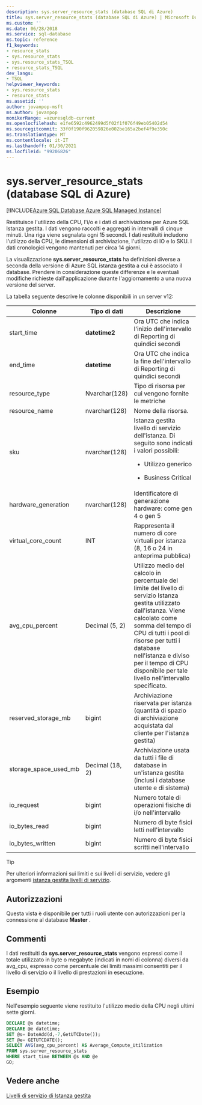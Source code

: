 ```yaml
---
description: sys.server_resource_stats (database SQL di Azure)
title: sys.server_resource_stats (database SQL di Azure) | Microsoft Docs
ms.custom: ''
ms.date: 06/28/2018
ms.service: sql-database
ms.topic: reference
f1_keywords:
- resource_stats
- sys.resource_stats
- sys.resource_stats_TSQL
- resource_stats_TSQL
dev_langs:
- TSQL
helpviewer_keywords:
- sys.resource_stats
- resource_stats
ms.assetid: ''
author: jovanpop-msft
ms.author: jovanpop
monikerRange: =azuresqldb-current
ms.openlocfilehash: e1fe6592c4962499d5f02f1f076f49eb05402d54
ms.sourcegitcommit: 33f0f190f962059826e002be165a2bef4f9e350c
ms.translationtype: MT
ms.contentlocale: it-IT
ms.lasthandoff: 01/30/2021
ms.locfileid: "99206826"
---
```

# <a name="sysserver_resource_stats-azure-sql-database"></a>sys.server_resource_stats (database SQL di Azure)
[!INCLUDE[Azure SQL Database Azure SQL Managed Instance](../../includes/applies-to-version/asdb-asdbmi.md)]

Restituisce l'utilizzo della CPU, l'i/o e i dati di archiviazione per Azure SQL Istanza gestita. I dati vengono raccolti e aggregati in intervalli di cinque minuti. Una riga viene segnalata ogni 15 secondi. I dati restituiti includono l'utilizzo della CPU, le dimensioni di archiviazione, l'utilizzo di IO e lo SKU. I dati cronologici vengono mantenuti per circa 14 giorni.

La visualizzazione **sys.server_resource_stats** ha definizioni diverse a seconda della versione di Azure SQL istanza gestita a cui è associato il database. Prendere in considerazione queste differenze e le eventuali modifiche richieste dall'applicazione durante l'aggiornamento a una nuova versione del server.
 
  
 La tabella seguente descrive le colonne disponibili in un server v12:  
  
|Colonne|Tipo di dati|Descrizione|  
|----------------------------|---------------|-----------------|  
|start_time|**datetime2**|Ora UTC che indica l'inizio dell'intervallo di Reporting di quindici secondi|  
|end_time|**datetime**|Ora UTC che indica la fine dell'intervallo di Reporting di quindici secondi|
|resource_type|Nvarchar(128)|Tipo di risorsa per cui vengono fornite le metriche|
|resource_name|nvarchar(128)|Nome della risorsa.|
|sku|nvarchar(128)|Istanza gestita livello di servizio dell'istanza. Di seguito sono indicati i valori possibili: <br><ul><li>Utilizzo generico</li></ul><ul><li>Business Critical</li></ul>|
|hardware_generation|nvarchar(128)|Identificatore di generazione hardware: come gen 4 o gen 5|
|virtual_core_count|INT|Rappresenta il numero di core virtuali per istanza (8, 16 o 24 in anteprima pubblica)|
|avg_cpu_percent|Decimal (5, 2)|Utilizzo medio del calcolo in percentuale del limite del livello di servizio Istanza gestita utilizzato dall'istanza. Viene calcolato come somma del tempo di CPU di tutti i pool di risorse per tutti i database nell'istanza e diviso per il tempo di CPU disponibile per tale livello nell'intervallo specificato.|
|reserved_storage_mb|bigint|Archiviazione riservata per istanza (quantità di spazio di archiviazione acquistata dal cliente per l'istanza gestita)|
|storage_space_used_mb|Decimal (18, 2)|Archiviazione usata da tutti i file di database in un'istanza gestita (inclusi i database utente e di sistema)|
|io_request|bigint|Numero totale di operazioni fisiche di i/o nell'intervallo|
|io_bytes_read|bigint|Numero di byte fisici letti nell'intervallo|
|io_bytes_written|bigint|Numero di byte fisici scritti nell'intervallo|

 
> [!TIP]  
>  Per ulteriori informazioni sui limiti e sui livelli di servizio, vedere gli argomenti [istanza gestita livelli di servizio](/azure/sql-database/sql-database-managed-instance#managed-instance-service-tiers).  
    
## <a name="permissions"></a>Autorizzazioni  
 Questa vista è disponibile per tutti i ruoli utente con autorizzazioni per la connessione al database **Master** .  
  
## <a name="remarks"></a>Commenti  
 I dati restituiti da **sys.server_resource_stats** vengono espressi come il totale utilizzato in byte o megabyte (indicati in nomi di colonna) diversi da avg_cpu, espresso come percentuale dei limiti massimi consentiti per il livello di servizio o il livello di prestazioni in esecuzione.  
 
## <a name="examples"></a>Esempio  
Nell'esempio seguente viene restituito l'utilizzo medio della CPU negli ultimi sette giorni.  
  
```sql  
DECLARE @s datetime;  
DECLARE @e datetime;  
SET @s= DateAdd(d,-7,GetUTCDate());  
SET @e= GETUTCDATE();  
SELECT AVG(avg_cpu_percent) AS Average_Compute_Utilization   
FROM sys.server_resource_stats   
WHERE start_time BETWEEN @s AND @e  
GO;
```  
    
## <a name="see-also"></a>Vedere anche  
 [Livelli di servizio di Istanza gestita](/azure/sql-database/sql-database-managed-instance#managed-instance-service-tiers)
